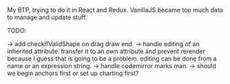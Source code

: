 My BTP, trying to do it in React and Redux. VanillaJS became too much data to manage and update stuff.


TODO:

-> add checkIfValidShape on drag draw end.
-> handle editing of an inherited attribute. transfer it to an own attribute and prevent rerender because I guess that is going to be a problem. editing can be done from a name or an expression string.
-> handle codemirror marks man.
-> should we begin anchors first or set up charting first?